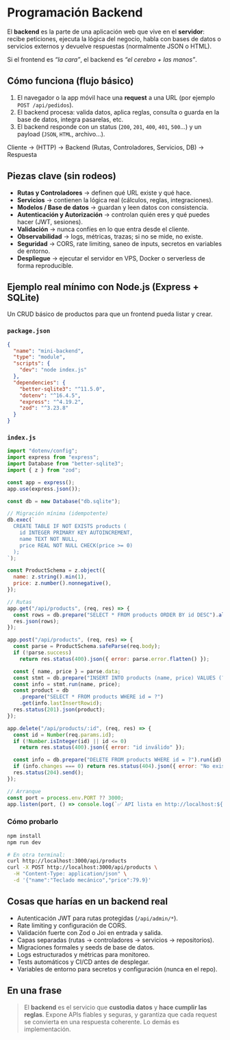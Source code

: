 # Programación Backend

El **backend** es la parte de una aplicación web que vive en el **servidor**: recibe peticiones, ejecuta la lógica del negocio, habla con bases de datos o servicios externos y devuelve respuestas (normalmente JSON o HTML).

Si el frontend es _“la cara”_, el backend es _“el cerebro + las manos”_.

## Cómo funciona (flujo básico)

1. El navegador o la app móvil hace una **request** a una URL (por ejemplo `POST /api/pedidos`).
2. El backend procesa: valida datos, aplica reglas, consulta o guarda en la base de datos, integra pasarelas, etc.
3. El backend responde con un status (`200`, `201`, `400`, `401`, `500`…) y un payload (`JSON`, `HTML`, archivo…).

Cliente → (HTTP) → Backend (Rutas, Controladores, Servicios, DB) → Respuesta

## Piezas clave (sin rodeos)

- **Rutas y Controladores** → definen qué URL existe y qué hace.
- **Servicios** → contienen la lógica real (cálculos, reglas, integraciones).
- **Modelos / Base de datos** → guardan y leen datos con consistencia.
- **Autenticación y Autorización** → controlan quién eres y qué puedes hacer (JWT, sesiones).
- **Validación** → nunca confíes en lo que entra desde el cliente.
- **Observabilidad** → logs, métricas, trazas; si no se mide, no existe.
- **Seguridad** → CORS, rate limiting, saneo de inputs, secretos en variables de entorno.
- **Despliegue** → ejecutar el servidor en VPS, Docker o serverless de forma reproducible.

## Ejemplo real mínimo con Node.js (Express + SQLite)

Un CRUD básico de productos para que un frontend pueda listar y crear.

### `package.json`

```json
{
  "name": "mini-backend",
  "type": "module",
  "scripts": {
    "dev": "node index.js"
  },
  "dependencies": {
    "better-sqlite3": "^11.5.0",
    "dotenv": "^16.4.5",
    "express": "^4.19.2",
    "zod": "^3.23.8"
  }
}
```

### `index.js`

```jsx
import "dotenv/config";
import express from "express";
import Database from "better-sqlite3";
import { z } from "zod";

const app = express();
app.use(express.json());

const db = new Database("db.sqlite");

// Migración mínima (idempotente)
db.exec(`
  CREATE TABLE IF NOT EXISTS products (
    id INTEGER PRIMARY KEY AUTOINCREMENT,
    name TEXT NOT NULL,
    price REAL NOT NULL CHECK(price >= 0)
  );
`);

const ProductSchema = z.object({
  name: z.string().min(1),
  price: z.number().nonnegative(),
});

// Rutas
app.get("/api/products", (req, res) => {
  const rows = db.prepare("SELECT * FROM products ORDER BY id DESC").all();
  res.json(rows);
});

app.post("/api/products", (req, res) => {
  const parse = ProductSchema.safeParse(req.body);
  if (!parse.success)
    return res.status(400).json({ error: parse.error.flatten() });

  const { name, price } = parse.data;
  const stmt = db.prepare("INSERT INTO products (name, price) VALUES (?, ?)");
  const info = stmt.run(name, price);
  const product = db
    .prepare("SELECT * FROM products WHERE id = ?")
    .get(info.lastInsertRowid);
  res.status(201).json(product);
});

app.delete("/api/products/:id", (req, res) => {
  const id = Number(req.params.id);
  if (!Number.isInteger(id) || id <= 0)
    return res.status(400).json({ error: "id inválido" });

  const info = db.prepare("DELETE FROM products WHERE id = ?").run(id);
  if (info.changes === 0) return res.status(404).json({ error: "No existe" });
  res.status(204).send();
});

// Arranque
const port = process.env.PORT ?? 3000;
app.listen(port, () => console.log(`✅ API lista en http://localhost:${port}`));
```

### Cómo probarlo

```bash
npm install
npm run dev

# En otra terminal:
curl http://localhost:3000/api/products
curl -X POST http://localhost:3000/api/products \
  -H "Content-Type: application/json" \
  -d '{"name":"Teclado mecánico","price":79.9}'
```

## Cosas que harías en un backend real

- Autenticación JWT para rutas protegidas (`/api/admin/*`).
- Rate limiting y configuración de CORS.
- Validación fuerte con Zod o Joi en entrada y salida.
- Capas separadas (rutas → controladores → servicios → repositorios).
- Migraciones formales y seeds de base de datos.
- Logs estructurados y métricas para monitoreo.
- Tests automáticos y CI/CD antes de desplegar.
- Variables de entorno para secretos y configuración (nunca en el repo).

## En una frase

> El **backend** es el servicio que **custodia datos** y **hace cumplir las reglas**.
> Expone APIs fiables y seguras, y garantiza que cada request se convierta en una respuesta coherente.
> Lo demás es implementación.
